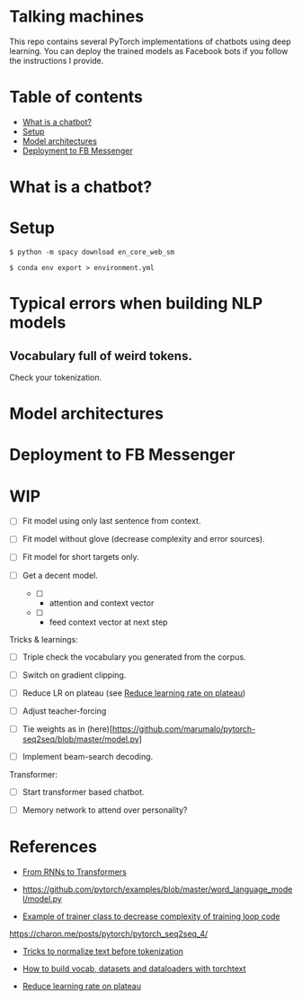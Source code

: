 # Talking machines

This repo contains several PyTorch implementations of chatbots using deep learning. You can deploy the trained models as Facebook bots if you follow
the instructions I provide.

# Table of contents

* [What is a chatbot?](#what-is-a-chatbot?)
* [Setup](#setup)
* [Model architectures](#model-architectures)
* [Deployment to FB Messenger](#deployment-to-fb-messenger)

# What is a chatbot?

# Setup

```
$ python -m spacy download en_core_web_sm
```

```
$ conda env export > environment.yml
```

# Typical errors when building NLP models

## Vocabulary full of weird tokens.
Check your tokenization.


# Model architectures

# Deployment to FB Messenger

# WIP

- [ ] Fit model using only last sentence from context.
- [ ] Fit model without glove (decrease complexity and error sources).
- [ ] Fit model for short targets only.

- [ ] Get a decent model.
    * [ ] + attention and context vector
    * [ ] + feed context vector at next step

Tricks & learnings:
- [ ] Triple check the vocabulary you generated from the corpus.
- [ ] Switch on gradient clipping.
- [ ] Reduce LR on plateau (see [Reduce learning rate on plateau](https://github.com/marumalo/pytorch-seq2seq/blob/master/train.py))
- [ ] Adjust teacher-forcing
- [ ] Tie weights as in (here)[https://github.com/marumalo/pytorch-seq2seq/blob/master/model.py]
- [ ] Implement beam-search decoding.


Transformer:
- [ ] Start transformer based chatbot.
- [ ] Memory network to attend over personality?


# References

- [From RNNs to Transformers](https://dzone.com/articles/rnn-seq2seq-transformers-introduction-to-neural-ar)

- https://github.com/pytorch/examples/blob/master/word_language_model/model.py

- [Example of trainer class to decrease complexity of training loop code](https://github.com/codertimo/BERT-pytorch/blob/master/bert_pytorch/trainer/pretrain.py)

https://charon.me/posts/pytorch/pytorch_seq2seq_4/


- [Tricks to normalize text before tokenization](https://pytorch.org/text/_modules/torchtext/data/utils.html)

- [How to build vocab, datasets and dataloaders with torchtext](https://pytorch.org/tutorials/beginner/torchtext_translation_tutorial.html)

- [Reduce learning rate on plateau](https://github.com/marumalo/pytorch-seq2seq/blob/master/train.py)